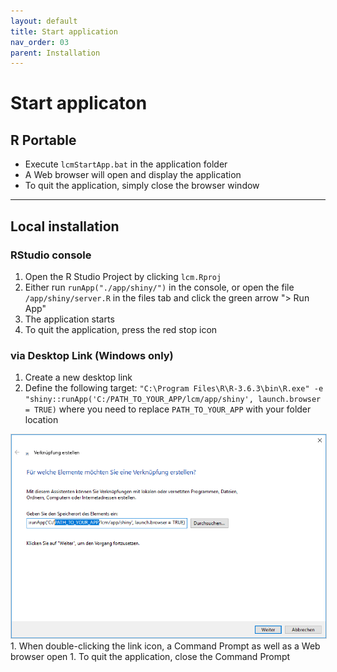 ```yaml
---
layout: default
title: Start application
nav_order: 03
parent: Installation
---
```


# Start applicaton
## R Portable
- Execute `lcmStartApp.bat` in the application folder
- A Web browser will open and display the application
- To quit the application, simply close the browser window

<hr>

## Local installation
### RStudio console
1. Open the R Studio Project by clicking `lcm.Rproj`
1. Either run `runApp("./app/shiny/")` in the console, or open the file `/app/shiny/server.R` in the files tab and click the green arrow "> Run App"
1. The application starts
1. To quit the application, press the red stop icon

### via Desktop Link (Windows only)
1. Create a new desktop link
1. Define the following target:
  `"C:\Program Files\R\R-3.6.3\bin\R.exe" -e "shiny::runApp('C:/PATH_TO_YOUR_APP/lcm/app/shiny', launch.browser = TRUE)`
  where you need to replace `PATH_TO_YOUR_APP` with your folder location
  <img src="https://raw.githubusercontent.com/hslu-ige-laes/lcm/master/docs/assets/images/installationStartApp_01.PNG" style="border:1px solid lightgrey"/>
1. When double-clicking the link icon, a Command Prompt as well as a Web browser open
1. To quit the application, close the Command Prompt
